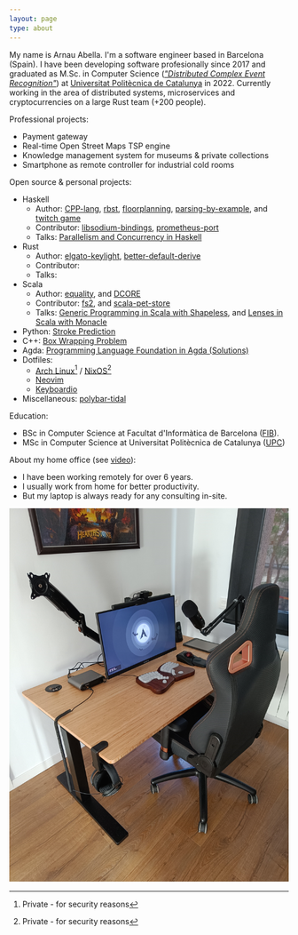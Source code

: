 ```yaml
---
layout: page
type: about
---
```


My name is Arnau Abella. I'm a software engineer based in Barcelona (Spain). I have been developing software profesionally since 2017 and graduated as M.Sc. in Computer Science ([_"Distributed Complex Event Recognition"_](/assets/documents/thesis.pdf)) at [Universitat Politècnica de Catalunya](https://www.fib.upc.edu/) in 2022. Currently working in the area of distributed systems, microservices and cryptocurrencies on a large Rust team (+200 people).

Professional projects:
- Payment gateway
- Real-time Open Street Maps TSP engine
- Knowledge management system for museums & private collections
- Smartphone as remote controller for industrial cold rooms

Open source & personal projects:
- Haskell
  - Author: [CPP-lang](https://github.com/monadplus/CPP-lang), [rbst](https://hackage.haskell.org/package/rbst), [floorplanning](https://github.com/monadplus/floorplanning), [parsing-by-example](https://github.com/monadplus/parsing-by-example), and [twitch game](https://github.com/monadplus/twitch-game)
  - Contributor: [libsodium-bindings](https://github.com/haskell-cryptography/libsodium-bindings), [prometheus-port](https://github.com/on-ramp/prometheus-port)
  - Talks: [Parallelism and Concurrency in Haskell](https://github.com/monadplus/parconc-notes/tree/main/talk)
- Rust
  - Author: [elgato-keylight](https://github.com/monadplus/elgato-keylight), [better-default-derive](https://crates.io/crates/better-default-derive)
  - Contributor:
  - Talks:
- Scala
  - Author: [equality](https://github.com/monadplus/equality), and [DCORE](https://github.com/dtim-upc/DCORE)
  - Contributor: [fs2](https://github.com/typelevel/fs2), and [scala-pet-store](https://github.com/pauljamescleary/scala-pet-store)
  - Talks: [Generic Programming in Scala with Shapeless](https://github.com/monadplus/intro-shapeless), and [Lenses in Scala with Monacle](https://github.com/monadplus/scala-lenses)
- Python: [Stroke Prediction](https://github.com/monadplus/ml-project)
- C++: [Box Wrapping Problem](https://github.com/monadplus/box_wrapping_problem)
- Agda: [Programming Language Foundation in Agda (Solutions)](https://github.com/monadplus/plfa-solutions)
- Dotfiles:
  - [Arch Linux](https://github.com/monadplus/dotfiles)[^1] / [NixOS](https://github.com/monadplus/old-nixos-configuration)[^1]
  - [Neovim](https://github.com/monadplus/nvim)
  - [Keyboardio](https://github.com/monadplus/Kaleidoscope)
- Miscellaneous: [polybar-tidal](https://github.com/monadplus/polybar-tidal)

Education:
- BSc in Computer Science at Facultat d'Informàtica de Barcelona ([FIB](https://www.fib.upc.edu/en)).
- MSc in Computer Science at Universitat Politècnica de Catalunya ([UPC](https://www.fib.upc.edu/))

About my home office (see [video](https://youtu.be/MkPXJE3-ulg)):
- I have been working remotely for over 6 years. 
- I usually work from home for better productivity.
- But my laptop is always ready for any consulting in-site.

![desktop](/assets/images/desktop.jpg) 

[^1]: Private - for security reasons

